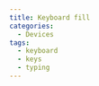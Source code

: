 ```yaml
---
title: Keyboard fill
categories:
  - Devices
tags:
  - keyboard
  - keys
  - typing
---
```


